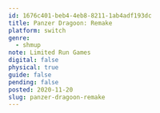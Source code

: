 ```yaml
---
id: 1676c401-beb4-4eb8-8211-1ab4adf193dc
title: Panzer Dragoon: Remake
platform: switch
genre:
  - shmup
note: Limited Run Games
digital: false
physical: true
guide: false
pending: false
posted: 2020-11-20
slug: panzer-dragoon-remake
---
```

